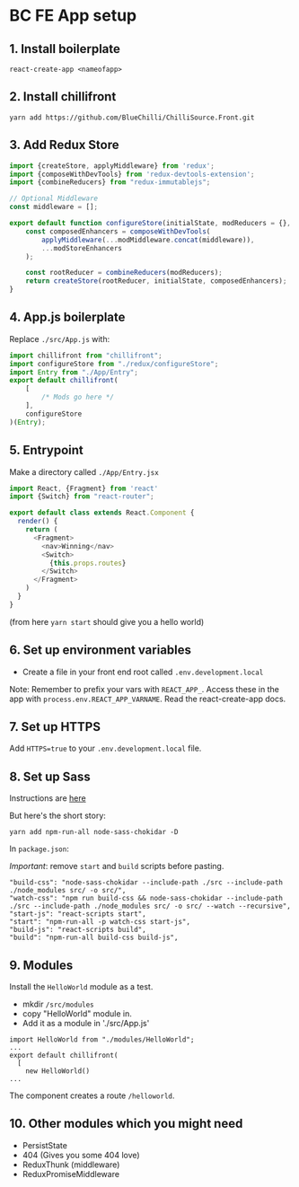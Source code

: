 # BC FE App setup

## 1. Install boilerplate

`react-create-app <nameofapp>`

## 2. Install chillifront

`yarn add https://github.com/BlueChilli/ChilliSource.Front.git`

## 3. Add Redux Store

```js
import {createStore, applyMiddleware} from 'redux';
import {composeWithDevTools} from 'redux-devtools-extension';
import {combineReducers} from "redux-immutablejs";

// Optional Middleware
const middleware = [];

export default function configureStore(initialState, modReducers = {}, modMiddleware = [], modStoreEnhancers = []) {
    const composedEnhancers = composeWithDevTools(
        applyMiddleware(...modMiddleware.concat(middleware)),
        ...modStoreEnhancers
    );

    const rootReducer = combineReducers(modReducers);
    return createStore(rootReducer, initialState, composedEnhancers);
}
```


## 4. App.js boilerplate

Replace `./src/App.js` with:

```js
import chillifront from "chillifront";
import configureStore from "./redux/configureStore";
import Entry from "./App/Entry";
export default chillifront(
    [
        /* Mods go here */
    ],
    configureStore
)(Entry);

``` 

## 5. Entrypoint

Make a directory called `./App/Entry.jsx`

```js
import React, {Fragment} from 'react'
import {Switch} from "react-router";

export default class extends React.Component {
  render() {
    return (
      <Fragment>
        <nav>Winning</nav>
        <Switch>
          {this.props.routes}
        </Switch>
      </Fragment>
    )
  }
}
```

(from here `yarn start` should give you a hello world)

## 6. Set up environment variables

* Create a file in your front end root called `.env.development.local`

Note: Remember to prefix your vars with `REACT_APP_`. Access these in the app with `process.env.REACT_APP_VARNAME`. Read the react-create-app docs.

## 7. Set up HTTPS

Add `HTTPS=true` to your `.env.development.local` file.

## 8. Set up Sass

Instructions are [here](https://github.com/facebookincubator/create-react-app/blob/master/packages/react-scripts/template/README.md#adding-a-css-preprocessor-sass-less-etc)

But here's the short story:

`yarn add npm-run-all node-sass-chokidar -D`

In `package.json`:

*Important*: remove `start` and `build` scripts before pasting.

```
"build-css": "node-sass-chokidar --include-path ./src --include-path ./node_modules src/ -o src/",
"watch-css": "npm run build-css && node-sass-chokidar --include-path ./src --include-path ./node_modules src/ -o src/ --watch --recursive",
"start-js": "react-scripts start",
"start": "npm-run-all -p watch-css start-js",
"build-js": "react-scripts build",
"build": "npm-run-all build-css build-js",
```

## 9. Modules

Install the `HelloWorld` module as a test.

* mkdir `/src/modules`
* copy "HelloWorld" module in.
* Add it as a module in './src/App.js'

```
import HelloWorld from "./modules/HelloWorld";
...
export default chillifront(
  [
    new HelloWorld()
...
```

The component creates a route `/helloworld`. 

## 10. Other modules which you might need

* PersistState 
* 404 (Gives you some 404 love)
* ReduxThunk (middleware)
* ReduxPromiseMiddleware
